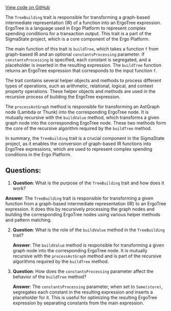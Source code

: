 [View code on GitHub](sigmastate-interpreterhttps://github.com/ScorexFoundation/sigmastate-interpreter/sc/src/main/scala/sigmastate/eval/TreeBuilding.scala)

The `TreeBuilding` trait is responsible for transforming a graph-based intermediate representation (IR) of a function into an ErgoTree expression. ErgoTree is a language used in Ergo Platform to represent complex spending conditions for a transaction output. This trait is a part of the SigmaState project, which is a core component of the Ergo Platform.

The main function of this trait is `buildTree`, which takes a function `f` from graph-based IR and an optional `constantsProcessing` parameter. If `constantsProcessing` is specified, each constant is segregated, and a placeholder is inserted in the resulting expression. The `buildTree` function returns an ErgoTree expression that corresponds to the input function `f`.

The trait contains several helper objects and methods to process different types of operations, such as arithmetic, relational, logical, and context property operations. These helper objects and methods are used in the recursive process of building the ErgoTree expression.

The `processAstGraph` method is responsible for transforming an AstGraph node (Lambda or Thunk) into the corresponding ErgoTree node. It is mutually recursive with the `buildValue` method, which transforms a given graph node into the corresponding ErgoTree node. These two methods form the core of the recursive algorithm required by the `buildTree` method.

In summary, the `TreeBuilding` trait is a crucial component in the SigmaState project, as it enables the conversion of graph-based IR functions into ErgoTree expressions, which are used to represent complex spending conditions in the Ergo Platform.
## Questions: 
 1. **Question**: What is the purpose of the `TreeBuilding` trait and how does it work?
   
   **Answer**: The `TreeBuilding` trait is responsible for transforming a given function from a graph-based intermediate representation (IR) to an ErgoTree expression. It does this by recursively processing the graph nodes and building the corresponding ErgoTree nodes using various helper methods and pattern matching.

2. **Question**: What is the role of the `buildValue` method in the `TreeBuilding` trait?

   **Answer**: The `buildValue` method is responsible for transforming a given graph node into the corresponding ErgoTree node. It is mutually recursive with the `processAstGraph` method and is part of the recursive algorithms required by the `buildTree` method.

3. **Question**: How does the `constantsProcessing` parameter affect the behavior of the `buildTree` method?

   **Answer**: The `constantsProcessing` parameter, when set to `Some(store)`, segregates each constant in the resulting expression and inserts a placeholder for it. This is useful for optimizing the resulting ErgoTree expression by separating constants from the main expression.